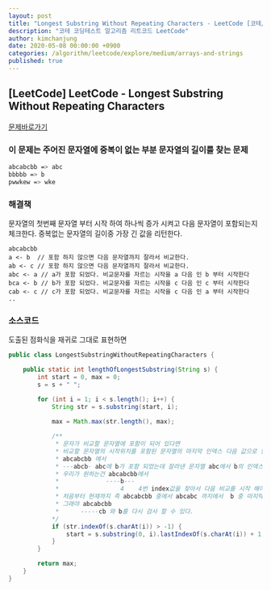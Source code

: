 ```yaml
---
layout: post
title: "Longest Substring Without Repeating Characters - LeetCode [코테/알고리즘]"
description: "코테 코딩테스트 알고리즘 리트코드 LeetCode"
author: kimchanjung
date: 2020-05-08 00:00:00 +0900
categories: /algorithm/leetcode/explore/medium/arrays-and-strings
published: true
---
```


## [LeetCode] LeetCode - Longest Substring Without Repeating Characters 
[문제바로가기](https://leetcode.com/explore/interview/card/top-interview-questions-medium/103/array-and-strings/779/)

### 이 문제는 주어진 문자열에 중복이 없는 부분 문자열의 길이를 찾는 문제
```bash
abcabcbb => abc
bbbbb => b
pwwkew => wke

```
### 해결책
문자열의 첫번째 문자열 부터 시작 하여 하나씩 증가 시켜고 다음 문자열이 포함되는지 체크한다.
중복없는 문자열의 길이중 가장 긴 값을 리턴한다.
```
abcabcbb
a <- b  // 포함 하지 않으면 다음 문자열까지 잘라서 비교한다.
ab <- c // 포함 하지 않으면 다음 문자열까지 잘라서 비교한다.
abc <- a // a가 포함 되었다. 비교문자를 자르는 시작을 a 다음 인 b 부터 시작한다
bca <- b // b가 포함 되었다. 비교문자를 자르는 시작을 c 다음 인 c 부터 시작한다
cab <- c // c가 포함 되었다. 비교문자를 자르는 시작을 c 다음 인 a 부터 시작한다
..
```


### 소스코드
도출된 점화식을 재귀로 그대로 표현하면 

```java
public class LongestSubstringWithoutRepeatingCharacters {

    public static int lengthOfLongestSubstring(String s) {
        int start = 0, max = 0;
        s = s + " ";

        for (int i = 1; i < s.length(); i++) {
            String str = s.substring(start, i);
    
            max = Math.max(str.length(), max);

            /**
             * 문자가 비교할 문자열에 포함이 되어 있다면
             * 비교할 문자열의 시작위치를 포함된 문자열의 마지막 인덱스 다음 값으로 한다.
             * abcabcbb 에서 
             * ---abcb- abc에 b가 포함 되었는데 잘라낸 문자열 abc에서 b의 인덱스는 1이 된다
             * 우리가 원하는건 abcabcbb에서 
             *             ----b--- 
             *                 4    4번 index값을 찾아서 다음 비교를 시작 해야하므로 
             * 처음부터 현재까지 즉 abcabcbb 중에서 abcabc 까지에서  b 중 마지막에 있는 b의 index를 찾아낸다 
             * 그래야 abcabcbb 
             *      -----cb 와 b를 다시 검사 할 수 있다.
            */    
            if (str.indexOf(s.charAt(i)) > -1) {
                start = s.substring(0, i).lastIndexOf(s.charAt(i)) + 1;
            }
        }

        return max;
    }
}
```


